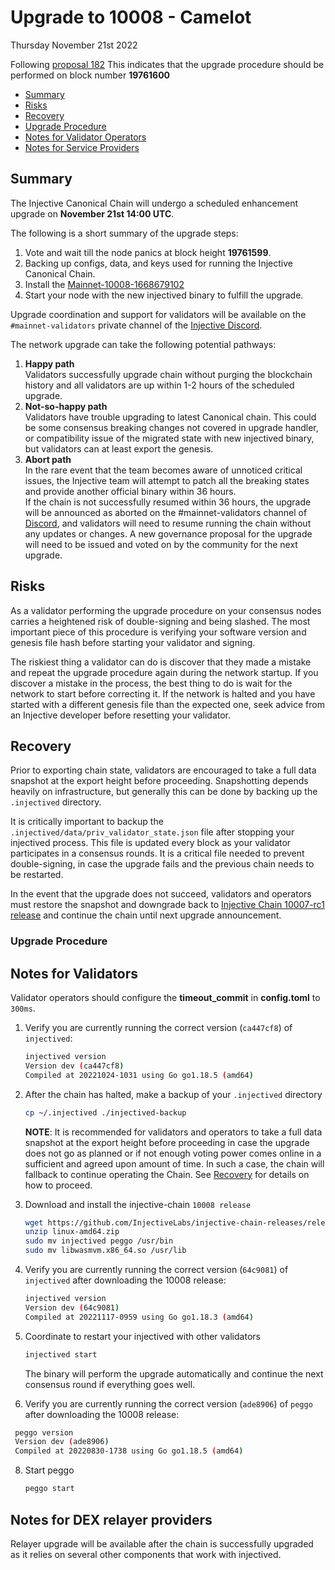 # Upgrade to 10008 - Camelot

Thursday November 21st 2022

Following [proposal 182](https://hub.injective.network/proposals/182/) This indicates that the upgrade procedure should be performed on block number **19761600**

* [Summary](canonical-10008.md#summary)
* [Risks](canonical-10008.md#risks)
* [Recovery](canonical-10008.md#recovery)
* [Upgrade Procedure](canonical-10008.md#upgrade-procedure)
* [Notes for Validator Operators](canonical-10008.md##notes-for-validator-operators)
* [Notes for Service Providers](canonical-10008.md##notes-for-DEX-relayer-providers)

## Summary

The Injective Canonical Chain will undergo a scheduled enhancement upgrade on **November 21st 14:00 UTC**.

The following is a short summary of the upgrade steps:

1. Vote and wait till the node panics at block height **19761599**.
2. Backing up configs, data, and keys used for running the Injective Canonical Chain.
3. Install the [Mainnet-10008-1668679102](https://github.com/InjectiveLabs/injective-chain-releases/releases/tag/v1.8.0-1668679102)
4. Start your node with the new injectived binary to fulfill the upgrade.

Upgrade coordination and support for validators will be available on the `#mainnet-validators` private channel of the [Injective Discord](https://discord.gg/injective).

The network upgrade can take the following potential pathways:

1. **Happy path**\
   Validators successfully upgrade chain without purging the blockchain history and all validators are up within 1-2 hours of the scheduled upgrade.
2. **Not-so-happy path**\
   Validators have trouble upgrading to latest Canonical chain. This could be some consensus breaking changes not covered in upgrade handler, or compatibility issue of the migrated state with new injectived binary, but validators can at least export the genesis.
3. **Abort path**\
   In the rare event that the team becomes aware of unnoticed critical issues, the Injective team will attempt to patch all the breaking states and provide another official binary within 36 hours.\
   If the chain is not successfully resumed within 36 hours, the upgrade will be announced as aborted on the #mainnet-validators channel of [Discord](https://discord.gg/injective), and validators will need to resume running the chain without any updates or changes. A new governance proposal for the upgrade will need to be issued and voted on by the community for the next upgrade.

## Risks

As a validator performing the upgrade procedure on your consensus nodes carries a heightened risk of double-signing and being slashed. The most important piece of this procedure is verifying your software version and genesis file hash before starting your validator and signing.

The riskiest thing a validator can do is discover that they made a mistake and repeat the upgrade procedure again during the network startup. If you discover a mistake in the process, the best thing to do is wait for the network to start before correcting it. If the network is halted and you have started with a different genesis file than the expected one, seek advice from an Injective developer before resetting your validator.

## Recovery

Prior to exporting chain state, validators are encouraged to take a full data snapshot at the export height before proceeding. Snapshotting depends heavily on infrastructure, but generally this can be done by backing up the `.injectived` directory.

It is critically important to backup the `.injectived/data/priv_validator_state.json` file after stopping your injectived process. This file is updated every block as your validator participates in a consensus rounds. It is a critical file needed to prevent double-signing, in case the upgrade fails and the previous chain needs to be restarted.

In the event that the upgrade does not succeed, validators and operators must restore the snapshot and downgrade back to [Injective Chain 10007-rc1 release](https://github.com/InjectiveLabs/injective-chain-releases/releases/download/v1.7.0-1665417543/linux-amd64.zip) and continue the chain until next upgrade announcement.

### Upgrade Procedure

## Notes for Validators

Validator operators should configure the **timeout\_commit** in **config.toml** to `300ms`.

1.  Verify you are currently running the correct version (`ca447cf8`) of `injectived`:

    ```bash
    injectived version
    Version dev (ca447cf8)
    Compiled at 20221024-1031 using Go go1.18.5 (amd64)
    ```
2.  After the chain has halted, make a backup of your `.injectived` directory

    ```bash
    cp ~/.injectived ./injectived-backup
    ```

    **NOTE**: It is recommended for validators and operators to take a full data snapshot at the export height before proceeding in case the upgrade does not go as planned or if not enough voting power comes online in a sufficient and agreed upon amount of time. In such a case, the chain will fallback to continue operating the Chain. See [Recovery](canonical-10008.md#recovery) for details on how to proceed.
3.  Download and install the injective-chain `10008 release`

    ```bash
    wget https://github.com/InjectiveLabs/injective-chain-releases/releases/download/v1.8.0-1668679102/linux-amd64.zip
    unzip linux-amd64.zip
    sudo mv injectived peggo /usr/bin
    sudo mv libwasmvm.x86_64.so /usr/lib
    ```
4.  Verify you are currently running the correct version (`64c9081`) of `injectived` after downloading the 10008 release:

    ```bash
    injectived version
    Version dev (64c9081)
    Compiled at 20221117-0959 using Go go1.18.3 (amd64)
    ```
5.  Coordinate to restart your injectived with other validators

    ```bash
    injectived start
    ```

    The binary will perform the upgrade automatically and continue the next consensus round if everything goes well.
6. Verify you are currently running the correct version (`ade8906`) of `peggo` after downloading the 10008 release:

```bash
 peggo version
 Version dev (ade8906)
 Compiled at 20220830-1738 using Go go1.18.5 (amd64)
```

8.  Start peggo

    ```bash
    peggo start
    ```

## Notes for DEX relayer providers

Relayer upgrade will be available after the chain is successfully upgraded as it relies on several other components that work with injectived.
